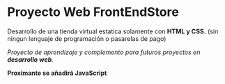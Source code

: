 # Proyecto Web FrontEndStore

Desarrollo de una tienda virtual estatica solamente con **HTML y CSS.** (sin ningun lenguaje de programación o pasarelas de pago) 

*Proyecto de aprendizaje y complemento para futuros proyectos en **desarrollo web**.*



**Proximante se añadirá JavaScript**
